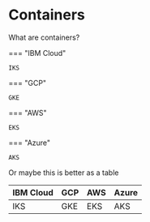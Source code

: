 # Containers

What are containers?

=== "IBM Cloud"

    IKS

=== "GCP"

    GKE

=== "AWS"

    EKS

=== "Azure"

    AKS

Or maybe this is better as a table

| IBM Cloud | GCP | AWS | Azure |
| - | - | - | - |
| IKS | GKE | EKS | AKS |
